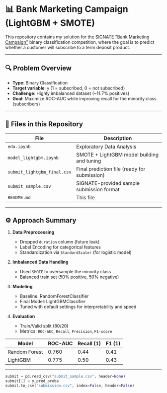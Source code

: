 # 📊 Bank Marketing Campaign (LightGBM + SMOTE)

This repository contains my solution for the [SIGNATE "Bank Marketing Campaign"](https://signate.jp/competitions/###) binary classification competition, where the goal is to predict whether a customer will subscribe to a term deposit product.

---

## 🔍 Problem Overview

- **Type**: Binary Classification  
- **Target variable**: `y` (1 = subscribed, 0 = not subscribed)  
- **Challenge**: Highly imbalanced dataset (~11.7% positives)  
- **Goal**: Maximize ROC-AUC while improving recall for the minority class (subscribers)

---

## 📁 Files in this Repository

| File                         | Description                                   |
|------------------------------|-----------------------------------------------|
| `eda.ipynb`                  | Exploratory Data Analysis                    |
| `model_lightgbm.ipynb`       | SMOTE + LightGBM model building and tuning   |
| `submit_lightgbm_final.csv`  | Final prediction file (ready for submission) |
| `submit_sample.csv`          | SIGNATE-provided sample submission format    |
| `README.md`                  | This file                                    |

---

## ⚙️ Approach Summary

1. **Data Preprocessing**
   - Dropped `duration` column (future leak)
   - Label Encoding for categorical features
   - Standardization via `StandardScaler` (for logistic model)

2. **Imbalanced Data Handling**
   - Used `SMOTE` to oversample the minority class
   - Balanced train set (50% positive, 50% negative)

3. **Modeling**
   - Baseline: RandomForestClassifier
   - Final Model: LightGBMClassifier
   - Tuned with default settings for interpretability and speed

4. **Evaluation**
   - Train/Valid split (80/20)
   - Metrics: `ROC-AUC`, `Recall`, `Precision`, `F1-score`

| Model         | ROC-AUC | Recall (1) | F1 (1) |
|---------------|---------|------------|--------|
| Random Forest | 0.760   | 0.44       | 0.41   |
| LightGBM      | 0.775   | 0.50       | 0.43   |

---
```python
submit = pd.read_csv("submit_sample.csv", header=None)
submit[1] = y_pred_proba
submit.to_csv("submission.csv", index=False, header=False)
